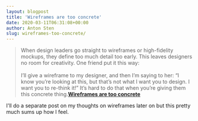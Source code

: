 ```yaml
---
layout: blogpost
title: 'Wireframes are too concrete'
date: 2020-03-11T06:31:08+00:00
author: Anton Sten
slug: wireframes-too-concrete/
---
```


>When design leaders go straight to wireframes or high-fidelity mockups, they define too much detail too early. This leaves designers no room for creativity. One friend put it this way:<br /><br />
I’ll give a wireframe to my designer, and then I’m saying to her: “I know you’re looking at this, but that’s not what I want you to design. I want you to re-think it!” It’s hard to do that when you’re giving them this concrete thing.**[Wireframes are too concrete](https://basecamp.com/shapeup/1.1-chapter-02#wireframes-are-too-concrete)**

I'll do a separate post on my thoughts on wireframes later on but this pretty much sums up how I feel. 
